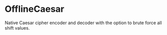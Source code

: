 # OfflineCaesar
Native Caesar cipher encoder and decoder with the option to brute force all shift values.
